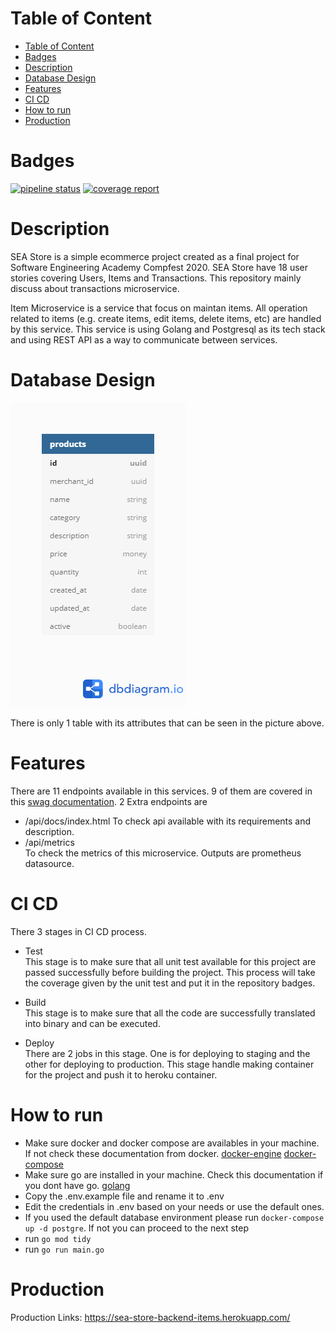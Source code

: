 # Table of Content
- [Table of Content](#table-of-content)
- [Badges](#badges)
- [Description](#description)
- [Database Design](#database-design)
- [Features](#features)
- [CI CD](#ci-cd)
- [How to run](#how-to-run)
- [Production](#production)

# Badges
[![pipeline status](https://gitlab.com/olteam-go/sea-store-backend-items/badges/master/pipeline.svg)](https://gitlab.com/olteam-go/sea-store-backend-items/-/commits/master) [![coverage report](https://gitlab.com/olteam-go/sea-store-backend-items/badges/master/coverage.svg)](https://gitlab.com/olteam-go/sea-store-backend-items/-/commits/master)

# Description
SEA Store is a simple ecommerce project created as a final project for Software Engineering Academy Compfest 2020. SEA Store have 18 user stories covering Users, Items and Transactions. This repository mainly discuss about transactions microservice.

Item Microservice is a service that focus on maintan items. All operation related to items (e.g. create items, edit items, delete items, etc) are handled by this service. This service is using Golang and Postgresql as its tech stack and using REST API as a way to communicate between services.

# Database Design
![Database Design](images/db.png)

There is only 1 table with its attributes that can be seen in the picture above.

# Features
There are 11 endpoints available in this services. 9 of them are covered in this [swag documentation](https://sea-store-backend-items.herokuapp.com/api/docs/index.html).
2 Extra endpoints are
- /api/docs/index.html
  To check api available with its requirements and description.
- /api/metrics  
  To check the metrics of this microservice. Outputs are prometheus datasource.

# CI CD
There 3 stages in CI CD process.
- Test  
  This stage is to make sure that all unit test available for this project are passed successfully before building the project. This process will take the coverage given by the unit test and put it in the repository badges.

- Build  
  This stage is to make sure that all the code are successfully translated into binary and can be executed.

- Deploy  
  There are 2 jobs in this stage. One is for deploying to staging and the other for deploying to production. This stage handle making container for the project and push it to heroku container.

# How to run
- Make sure docker and docker compose are availables in your machine. If not check these documentation from docker. [docker-engine](https://docs.docker.com/engine/install/) [docker-compose](https://docs.docker.com/compose/install/)
- Make sure go are installed in your machine. Check this documentation if you dont have go. [golang](https://golang.org/doc/install)
- Copy the .env.example file and rename it to .env
- Edit the credentials in .env based on your needs or use the default ones.
- If you used the default database environment please run ``docker-compose up -d postgre``. If not you can proceed to the next step
- run ``go mod tidy``
- run ``go run main.go``

# Production
Production Links: https://sea-store-backend-items.herokuapp.com/